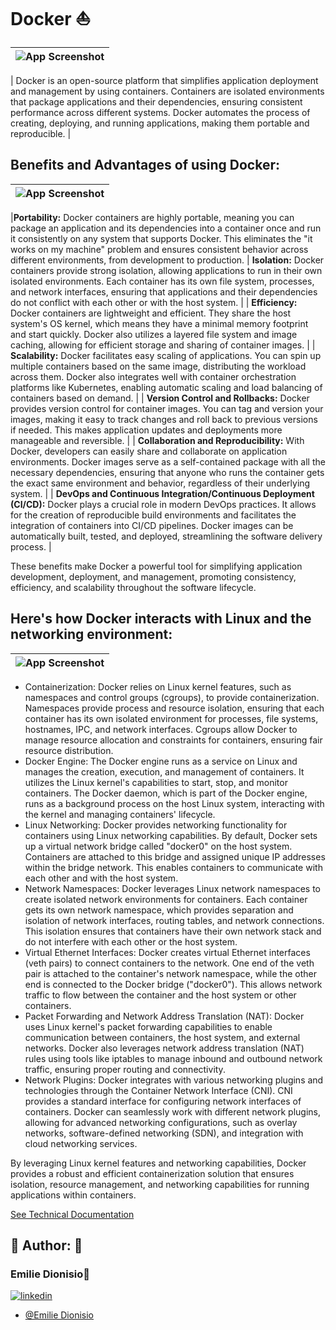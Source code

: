 # Docker ⛵


| ![App Screenshot](https://drive.google.com/uc?export=view&id=1GYOnnEnxM-GP9asH7_14axUHBzadYbaj) |
| ----------------------- |

| Docker is an open-source platform that simplifies application deployment and management by using containers. Containers are isolated environments that package applications and their dependencies, ensuring consistent performance across different systems. Docker automates the process of creating, deploying, and running applications, making them portable and reproducible. |



## Benefits and Advantages of using Docker:

| ![App Screenshot](https://drive.google.com/uc?export=view&id=1h12PjKaZs9HRJqysAmyF-f5neTii9zlY) |
| ----------------------- |

|**Portability:** Docker containers are highly portable, meaning you can package an application and its dependencies into a container once and run it consistently on any system that supports Docker. This eliminates the "it works on my machine" problem and ensures consistent behavior across different environments, from development to production.
| **Isolation:** Docker containers provide strong isolation, allowing applications to run in their own isolated environments. Each container has its own file system, processes, and network interfaces, ensuring that applications and their dependencies do not conflict with each other or with the host system. |
| **Efficiency:** Docker containers are lightweight and efficient. They share the host system's OS kernel, which means they have a minimal memory footprint and start quickly. Docker also utilizes a layered file system and image caching, allowing for efficient storage and sharing of container images. |
| **Scalability:** Docker facilitates easy scaling of applications. You can spin up multiple containers based on the same image, distributing the workload across them. Docker also integrates well with container orchestration platforms like Kubernetes, enabling automatic scaling and load balancing of containers based on demand. |
| **Version Control and Rollbacks:** Docker provides version control for container images. You can tag and version your images, making it easy to track changes and roll back to previous versions if needed. This makes application updates and deployments more manageable and reversible. |
| **Collaboration and Reproducibility:** With Docker, developers can easily share and collaborate on application environments. Docker images serve as a self-contained package with all the necessary dependencies, ensuring that anyone who runs the container gets the exact same environment and behavior, regardless of their underlying system. |
| **DevOps and Continuous Integration/Continuous Deployment (CI/CD):** Docker plays a crucial role in modern DevOps practices. It allows for the creation of reproducible build environments and facilitates the integration of containers into CI/CD pipelines. Docker images can be automatically built, tested, and deployed, streamlining the software delivery process. |

These benefits make Docker a powerful tool for simplifying application development, deployment, and management, promoting consistency, efficiency, and scalability throughout the software lifecycle.



## Here's how Docker interacts with Linux and the networking environment:
|![App Screenshot](https://drive.google.com/uc?export=view&id=1AxGl7IbhOdY-JkdKLcSyiOy65BGxYatU) |
| ----------------------- |

- Containerization: Docker relies on Linux kernel features, such as namespaces and control groups (cgroups), to provide containerization. Namespaces provide process and resource isolation, ensuring that each container has its own isolated environment for processes, file systems, hostnames, IPC, and network interfaces. Cgroups allow Docker to manage resource allocation and constraints for containers, ensuring fair resource distribution. 
- Docker Engine: The Docker engine runs as a service on Linux and manages the creation, execution, and management of containers. It utilizes the Linux kernel's capabilities to start, stop, and monitor containers. The Docker daemon, which is part of the Docker engine, runs as a background process on the host Linux system, interacting with the kernel and managing containers' lifecycle. 
- Linux Networking: Docker provides networking functionality for containers using Linux networking capabilities. By default, Docker sets up a virtual network bridge called "docker0" on the host system. Containers are attached to this bridge and assigned unique IP addresses within the bridge network. This enables containers to communicate with each other and with the host system.
 - Network Namespaces: Docker leverages Linux network namespaces to create isolated network environments for containers. Each container gets its own network namespace, which provides separation and isolation of network interfaces, routing tables, and network connections. This isolation ensures that containers have their own network stack and do not interfere with each other or the host system. 
- Virtual Ethernet Interfaces: Docker creates virtual Ethernet interfaces (veth pairs) to connect containers to the network. One end of the veth pair is attached to the container's network namespace, while the other end is connected to the Docker bridge ("docker0"). This allows network traffic to flow between the container and the host system or other containers.
- Packet Forwarding and Network Address Translation (NAT): Docker uses Linux kernel's packet forwarding capabilities to enable communication between containers, the host system, and external networks. Docker also leverages network address translation (NAT) rules using tools like iptables to manage inbound and outbound network traffic, ensuring proper routing and connectivity. 
- Network Plugins: Docker integrates with various networking plugins and technologies through the Container Network Interface (CNI). CNI provides a standard interface for configuring network interfaces of containers. Docker can seamlessly work with different network plugins, allowing for advanced networking configurations, such as overlay networks, software-defined networking (SDN), and integration with cloud networking services.

By leveraging Linux kernel features and networking capabilities, Docker provides a robust and efficient containerization solution that ensures isolation, resource management, and networking capabilities for running applications within containers.


[See Technical Documentation](https://tinyurl.com/dock3rtech)

## 🔗 Author: 👐

### Emilie Dionisio👩‍
[![linkedin](https://img.shields.io/badge/linkedin-0A66C2?style=for-the-badge&logo=linkedin&logoColor=white)](https://www.linkedin.com/in/emdionisio/)
- [@Emilie Dionisio](https://github.com/emiliedionisio)
